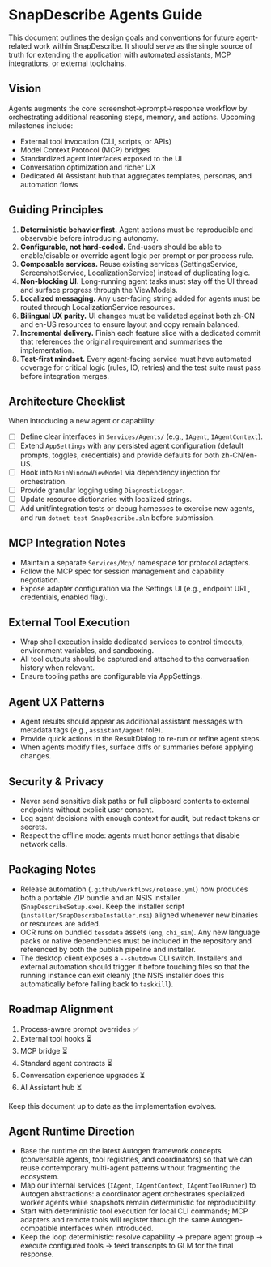 # SnapDescribe Agents Guide

This document outlines the design goals and conventions for future agent-related work within SnapDescribe. It should serve as the single source of truth for extending the application with automated assistants, MCP integrations, or external toolchains.

## Vision

Agents augments the core screenshot→prompt→response workflow by orchestrating additional reasoning steps, memory, and actions. Upcoming milestones include:

- External tool invocation (CLI, scripts, or APIs)
- Model Context Protocol (MCP) bridges
- Standardized agent interfaces exposed to the UI
- Conversation optimization and richer UX
- Dedicated AI Assistant hub that aggregates templates, personas, and automation flows

## Guiding Principles

1. **Deterministic behavior first.** Agent actions must be reproducible and observable before introducing autonomy.
2. **Configurable, not hard-coded.** End-users should be able to enable/disable or override agent logic per prompt or per process rule.
3. **Composable services.** Reuse existing services (SettingsService, ScreenshotService, LocalizationService) instead of duplicating logic.
4. **Non-blocking UI.** Long-running agent tasks must stay off the UI thread and surface progress through the ViewModels.
5. **Localized messaging.** Any user-facing string added for agents must be routed through LocalizationService resources.
6. **Bilingual UX parity.** UI changes must be validated against both zh-CN and en-US resources to ensure layout and copy remain balanced.
7. **Incremental delivery.** Finish each feature slice with a dedicated commit that references the original requirement and summarises the implementation.
8. **Test-first mindset.** Every agent-facing service must have automated coverage for critical logic (rules, IO, retries) and the test suite must pass before integration merges.

## Architecture Checklist

When introducing a new agent or capability:

- [ ] Define clear interfaces in `Services/Agents/` (e.g., `IAgent`, `IAgentContext`).
- [ ] Extend `AppSettings` with any persisted agent configuration (default prompts, toggles, credentials) and provide defaults for both zh-CN/en-US.
- [ ] Hook into `MainWindowViewModel` via dependency injection for orchestration.
- [ ] Provide granular logging using `DiagnosticLogger`.
- [ ] Update resource dictionaries with localized strings.
- [ ] Add unit/integration tests or debug harnesses to exercise new agents, and run `dotnet test SnapDescribe.sln` before submission.

## MCP Integration Notes

- Maintain a separate `Services/Mcp/` namespace for protocol adapters.
- Follow the MCP spec for session management and capability negotiation.
- Expose adapter configuration via the Settings UI (e.g., endpoint URL, credentials, enabled flag).

## External Tool Execution

- Wrap shell execution inside dedicated services to control timeouts, environment variables, and sandboxing.
- All tool outputs should be captured and attached to the conversation history when relevant.
- Ensure tooling paths are configurable via AppSettings.

## Agent UX Patterns

- Agent results should appear as additional assistant messages with metadata tags (e.g., `assistant/agent` role).
- Provide quick actions in the ResultDialog to re-run or refine agent steps.
- When agents modify files, surface diffs or summaries before applying changes.

## Security & Privacy

- Never send sensitive disk paths or full clipboard contents to external endpoints without explicit user consent.
- Log agent decisions with enough context for audit, but redact tokens or secrets.
- Respect the offline mode: agents must honor settings that disable network calls.

## Packaging Notes

- Release automation (`.github/workflows/release.yml`) now produces both a portable ZIP bundle and an NSIS installer (`SnapDescribeSetup.exe`). Keep the installer script (`installer/SnapDescribeInstaller.nsi`) aligned whenever new binaries or resources are added.
- OCR runs on bundled `tessdata` assets (`eng`, `chi_sim`). Any new language packs or native dependencies must be included in the repository and referenced by both the publish pipeline and installer.
- The desktop client exposes a `--shutdown` CLI switch. Installers and external automation should trigger it before touching files so that the running instance can exit cleanly (the NSIS installer does this automatically before falling back to `taskkill`).

## Roadmap Alignment

1. Process-aware prompt overrides ✅
2. External tool hooks ⏳
3. MCP bridge ⏳
4. Standard agent contracts ⏳
5. Conversation experience upgrades ⏳
6. AI Assistant hub ⏳

Keep this document up to date as the implementation evolves.

## Agent Runtime Direction

- Base the runtime on the latest Autogen framework concepts (conversable agents, tool registries, and coordinators) so that we can reuse contemporary multi-agent patterns without fragmenting the ecosystem.
- Map our internal services (`IAgent`, `IAgentContext`, `IAgentToolRunner`) to Autogen abstractions: a coordinator agent orchestrates specialized worker agents while snapshots remain deterministic for reproducibility.
- Start with deterministic tool execution for local CLI commands; MCP adapters and remote tools will register through the same Autogen-compatible interfaces when introduced.
- Keep the loop deterministic: resolve capability → prepare agent group → execute configured tools → feed transcripts to GLM for the final response.
